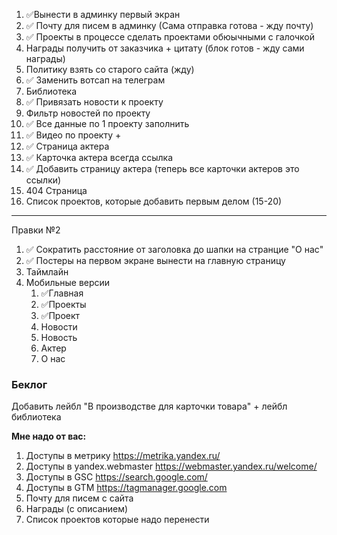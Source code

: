 1. ✅Вынести в админку первый экран
2. ✅ Почту для писем в админку (Сама отправка готова - жду почту)
3. ✅ Проекты в процессе сделать проектами обюычными с галочкой
4. Награды получить от заказчика + цитату (блок готов - жду сами награды)
5. Политику взять со старого сайта (жду)
6. ✅ Заменить вотсап на телеграм
7. Библиотека
8. ✅ Привязать новости к проекту
9. Фильтр новостей по проекту
10. ✅ Все данные по 1 проекту заполнить
11. ✅ Видео по проекту +
12. ✅ Страница актера
13. ✅ Карточка актера всегда ссылка
14. ✅ Добавить страницу актера (теперь все карточки актеров это ссылки)
15. 404 Страница
16. Список проектов, которые добавить первым делом (15-20)

---
Правки №2
1. ✅ Сократить расстояние от заголовка до шапки на странцие "О нас"
2. ✅ Постеры на первом экране вынести на главную страницу
3. Таймлайн
5. Мобильные версии
	1. ✅Главная
	2. ✅Проекты
	3. ✅Проект
	4. Новости 
	5. Новость
	6. Актер
	7. О нас


### Беклог
Добавить лейбл "В производстве для карточки товара"  + лейбл библиотека

**Мне надо от вас:**
1. Доступы в метрику  https://metrika.yandex.ru/
2. Доступы в yandex.webmaster https://webmaster.yandex.ru/welcome/
3. Доступы в GSC https://search.google.com/
4. Доступы в GTM https://tagmanager.google.com
5. Почту для писем с сайта 
6. Награды (с описанием)
7. Список проектов которые надо перенести